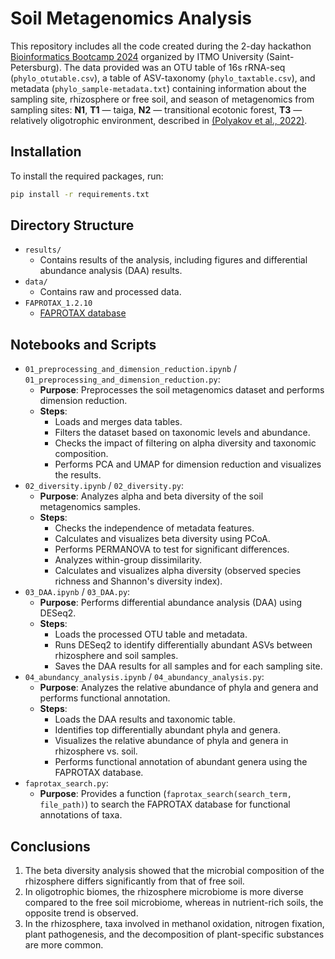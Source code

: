 # Soil Metagenomics Analysis

This repository includes all the code created during the 2-day hackathon [Bioinformatics Bootcamp 2024](https://pish.itmo.ru/genomics-bootcamp) organized by ITMO University (Saint-Petersburg). The data provided was an OTU table of 16s rRNA-seq (`phylo_otutable.csv`), a table of ASV-taxonomy (`phylo_taxtable.csv`), and metadata (`phylo_sample-metadata.txt`) containing information about the sampling site, rhizosphere or free soil, and season of metagenomics from sampling sites: **N1**, **T1** — taiga, **N2** — transitional ecotonic forest, **T3** — relatively oligotrophic environment, described in [(Polyakov et al., 2022)](https://www.mdpi.com/2073-4395/12/8/1760).


## Installation

To install the required packages, run:

```bash
pip install -r requirements.txt
```

## Directory Structure
- `results/`
  - Contains results of the analysis, including figures and differential abundance analysis (DAA) results.
- `data/`
  - Contains raw and processed data.
- `FAPROTAX_1.2.10`
  - [FAPROTAX database](http://www.loucalab.com/archive/FAPROTAX/lib/php/index.php?section=Home)

## Notebooks and Scripts
- `01_preprocessing_and_dimension_reduction.ipynb` / `01_preprocessing_and_dimension_reduction.py`:
  - **Purpose**: Preprocesses the soil metagenomics dataset and performs dimension reduction.
  - **Steps**:
    - Loads and merges data tables.
    - Filters the dataset based on taxonomic levels and abundance.
    - Checks the impact of filtering on alpha diversity and taxonomic composition.
    - Performs PCA and UMAP for dimension reduction and visualizes the results.
- `02_diversity.ipynb` / `02_diversity.py`:
  - **Purpose**: Analyzes alpha and beta diversity of the soil metagenomics samples.
  - **Steps**:
    - Checks the independence of metadata features.
    - Calculates and visualizes beta diversity using PCoA.
    - Performs PERMANOVA to test for significant differences.
    - Analyzes within-group dissimilarity.
    - Calculates and visualizes alpha diversity (observed species richness and Shannon's diversity index).
- `03_DAA.ipynb` / `03_DAA.py`:
  - **Purpose**: Performs differential abundance analysis (DAA) using DESeq2.
  - **Steps**:
    - Loads the processed OTU table and metadata.
    - Runs DESeq2 to identify differentially abundant ASVs between rhizosphere and soil samples.
    - Saves the DAA results for all samples and for each sampling site.
- `04_abundancy_analysis.ipynb` / `04_abundancy_analysis.py`:
  - **Purpose**: Analyzes the relative abundance of phyla and genera and performs functional annotation.
  - **Steps**:
    - Loads the DAA results and taxonomic table.
    - Identifies top differentially abundant phyla and genera.
    - Visualizes the relative abundance of phyla and genera in rhizosphere vs. soil.
    - Performs functional annotation of abundant genera using the FAPROTAX database.
- `faprotax_search.py`:
  - **Purpose**: Provides a function (`faprotax_search(search_term, file_path)`) to search the FAPROTAX database for functional annotations of taxa.

## Conclusions

1. The beta diversity analysis showed that the microbial composition of the rhizosphere differs significantly from that of free soil.
1. In oligotrophic biomes, the rhizosphere microbiome is more diverse compared to the free soil microbiome, whereas in nutrient-rich soils, the opposite trend is observed.
1. In the rhizosphere, taxa involved in methanol oxidation, nitrogen fixation, plant pathogenesis, and the decomposition of plant-specific substances are more common.

